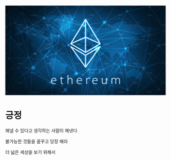 ![ethereum](./ethereum/imgs/ethereum.jpg)

# 긍정

해낼 수 있다고 생각하는 사람이 해낸다

불가능한 것들을 꿈꾸고 당장 해라

더 넓은 세상을 보기 위해서
